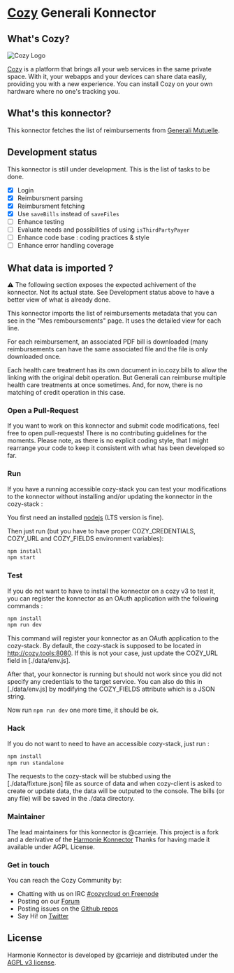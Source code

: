 [Cozy][cozy] Generali Konnector
===============================

What's Cozy?
------------

![Cozy Logo](https://cdn.rawgit.com/cozy/cozy-guidelines/master/templates/cozy_logo_small.svg)

[Cozy] is a platform that brings all your web services in the same private space. With it, your webapps and your devices can share data easily, providing you with a new experience. You can install Cozy on your own hardware where no one's tracking you.

What's this konnector?
----------------------

This konnector fetches the list of reimbursements from [Generali Mutuelle][generali].

Development status
------------------

This konnector is still under development.
This is the list of tasks to be done.

- [x] Login
- [x] Reimbursment parsing
- [x] Reimbursment fetching
- [x] Use `saveBills` instead of `saveFiles`
- [ ] Enhance testing
- [ ] Evaluate needs and possibilities of using `isThirdPartyPayer`
- [ ] Enhance code base : coding practices & style
- [ ] Enhance error handling coverage

What data is imported ?
-----------------------

:warning: The following section exposes the expected achivement of the konnector. Not its actual state.
See Development status above to have a better view of what is already done.


This konnector imports the list of reimbursements metadata that you can see in the "Mes remboursements" page.
It uses the detailed view for each line.

For each reimbursement, an associated PDF bill is downloaded (many reimbursements can have the
same associated file and the file is only downloaded once.

Each health care treatment has its own document in io.cozy.bills to allow the linking with the original debit operation.
But Generali can reimburse multiple health care treatments at once sometimes. And, for now, there is
no matching of credit operation in this case.


### Open a Pull-Request

If you want to work on this konnector and submit code modifications, feel free to open pull-requests!
There is no contributing guidelines for the moments.
Please note, as there is no explicit coding style, that I might rearrange your
code to keep it consistent with what has been developed so far.

### Run

If you have a running accessible cozy-stack you can test your modifications to the konnector without installing
and/or updating the konnector in the cozy-stack :

You first need an installed [nodejs] (LTS version is fine).

Then just run (but you have to have proper COZY_CREDENTIALS, COZY_URL and COZY_FIELDS environment variables):

```sh
npm install
npm start
```
### Test

If you do not want to have to install the konnector on a cozy v3 to test it, you can register the
konnector as an OAuth application with the following commands :

```sh
npm install
npm run dev
```

This command will register your konnector as an OAuth application to the cozy-stack. By default,
the cozy-stack is supposed to be located in http://cozy.tools:8080. If this is not your case, just
update the COZY_URL field in [./data/env.js].

After that, your konnector is running but should not work since you did not specify any credentials to
the target service. You can also do this in [./data/env.js] by modifying the COZY_FIELDS attribute
which is a JSON string.

Now run `npm run dev` one more time, it should be ok.

### Hack

If you do not want to need to have an accessible cozy-stack, just run :

```sh
npm install
npm run standalone
```

The requests to the cozy-stack will be stubbed using the [./data/fixture.json] file as source of data
and when cozy-client is asked to create or update data, the data will be outputed to the console.
The bills (or any file) will be saved in the ./data directory.

### Maintainer

The lead maintainers for this konnector is @carrieje.
This project is a fork and a derivative of the [Harmonie Konnector][harmonie]
Thanks for having made it available under AGPL License.

### Get in touch

You can reach the Cozy Community by:

- Chatting with us on IRC [#cozycloud on Freenode][freenode]
- Posting on our [Forum]
- Posting issues on the [Github repos][github]
- Say Hi! on [Twitter]

License
-------

Harmonie Konnector is developed by @carrieje and distributed under the [AGPL v3 license][agpl-3.0].

[cozy]: https://cozy.io "Cozy Cloud"
[agpl-3.0]: https://www.gnu.org/licenses/agpl-3.0.html
[freenode]: http://webchat.freenode.net/?randomnick=1&channels=%23cozycloud&uio=d4
[forum]: https://forum.cozy.io/
[github]: https://github.com/cozy/
[nodejs]: https://nodejs.org/
[twitter]: https://twitter.com/mycozycloud
[generali]: https://www.generali.fr
[harmonie]: https://github.com/cozy/cozy-konnector-harmonie
